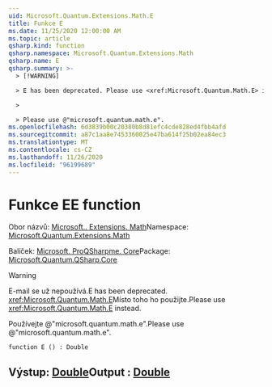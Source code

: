 ```yaml
---
uid: Microsoft.Quantum.Extensions.Math.E
title: Funkce E
ms.date: 11/25/2020 12:00:00 AM
ms.topic: article
qsharp.kind: function
qsharp.namespace: Microsoft.Quantum.Extensions.Math
qsharp.name: E
qsharp.summary: >-
  > [!WARNING]

  > E has been deprecated. Please use <xref:Microsoft.Quantum.Math.E> instead.

  >

  > Please use @"microsoft.quantum.math.e".
ms.openlocfilehash: 6d3839b00c20380b8d81efc4cde828ed4fbb4afd
ms.sourcegitcommit: a87c1aa8e7453360025e47ba614f25b02ea84ec3
ms.translationtype: MT
ms.contentlocale: cs-CZ
ms.lasthandoff: 11/26/2020
ms.locfileid: "96199689"
---
```

# <a name="e-function"></a><span data-ttu-id="90d95-102">Funkce E</span><span class="sxs-lookup"><span data-stu-id="90d95-102">E function</span></span>

<span data-ttu-id="90d95-103">Obor názvů: [Microsoft.. Extensions. Math](xref:Microsoft.Quantum.Extensions.Math)</span><span class="sxs-lookup"><span data-stu-id="90d95-103">Namespace: [Microsoft.Quantum.Extensions.Math](xref:Microsoft.Quantum.Extensions.Math)</span></span>

<span data-ttu-id="90d95-104">Balíček: [Microsoft. ProQSharpme. Core](https://nuget.org/packages/Microsoft.Quantum.QSharp.Core)</span><span class="sxs-lookup"><span data-stu-id="90d95-104">Package: [Microsoft.Quantum.QSharp.Core](https://nuget.org/packages/Microsoft.Quantum.QSharp.Core)</span></span>


> [!WARNING]
> <span data-ttu-id="90d95-105">E-mail se už nepoužívá.</span><span class="sxs-lookup"><span data-stu-id="90d95-105">E has been deprecated.</span></span> <span data-ttu-id="90d95-106"><xref:Microsoft.Quantum.Math.E>Místo toho ho použijte.</span><span class="sxs-lookup"><span data-stu-id="90d95-106">Please use <xref:Microsoft.Quantum.Math.E> instead.</span></span>
>
> <span data-ttu-id="90d95-107">Používejte @"microsoft.quantum.math.e".</span><span class="sxs-lookup"><span data-stu-id="90d95-107">Please use @"microsoft.quantum.math.e".</span></span>



```qsharp
function E () : Double
```


## <a name="output--double"></a><span data-ttu-id="90d95-108">Výstup: [Double](xref:microsoft.quantum.lang-ref.double)</span><span class="sxs-lookup"><span data-stu-id="90d95-108">Output : [Double](xref:microsoft.quantum.lang-ref.double)</span></span>

